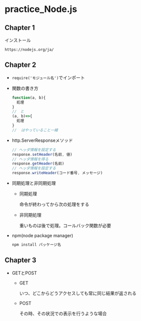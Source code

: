 # practice_Node.js

## Chapter 1

インストール

`https://nodejs.org/ja/`

## Chapter 2

* `require('モジュール名')`でインポート

* 関数の書き方

  ```js
  function(a, b){
    処理
  }
  //　と
  (a, b)=>{
    処理
  }
  //  はやっていること一緒
  ```

* http.ServerResponseメソッド

  ```javascript
  // ヘッダ情報を設定する
  response.setHeader(名前, 値)
  // ヘッダ情報を得る
  response.getHeader(名前)
  // ヘッダ情報を設定する
  response.writeHeader(コード番号, メッセージ)
  ```

* 同期処理と非同期処理

  * 同期処理

    命令が終わってから次の処理をする

  * 非同期処理

    重いものは後で処理。コールバック関数が必要

* npm(node package manager)

  ```bash
  npm install パッケージ名
  ```
## Chapter 3
* GETとPOST

  * GET

    いつ、どこからどうアクセスしても常に同じ結果が返される
  * POST

    その時、その状況での表示を行うような場合
    
  